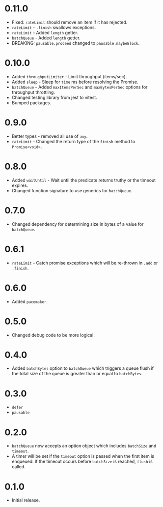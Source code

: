 # 0.11.0

-   Fixed: `rateLimit` should remove an item if it has rejected.
-   `rateLimit` - `.finish` swallows exceptions.
-   `rateLimit` - Added `length` getter.
-   `batchQueue` - Added `length` getter.
-   BREAKING: `pausable.proceed` changed to `pausable.maybeBlock`.

# 0.10.0

-   Added `throughputLimiter` - Limit throughput (items/sec).
-   Added `sleep` - Sleep for `time` ms before resolving the Promise.
-   `batchQueue` - Added `maxItemsPerSec` and `maxBytesPerSec` options for throughput throttling.
-   Changed testing library from jest to vitest.
-   Bumped packages.

# 0.9.0

-   Better types - removed all use of `any`.
-   `rateLimit` - Changed the return type of the `finish` method to `Promise<void>`.

# 0.8.0

-   Added `waitUntil` - Wait until the predicate returns truthy or the timeout expires.
-   Changed function signature to use generics for `batchQueue`.

# 0.7.0

-   Changed dependency for determining size in bytes of a value for `batchQueue`.

# 0.6.1

-   `rateLimit` - Catch promise exceptions which will be re-thrown in `.add` or `.finish`.

# 0.6.0

-   Added `pacemaker`.

# 0.5.0

-   Changed debug code to be more logical.

# 0.4.0

-   Added `batchBytes` option to `batchQueue` which triggers a queue flush if the total size of
    the queue is greater than or equal to `batchBytes`.

# 0.3.0

-   `defer`
-   `pausable`

# 0.2.0

-   `batchQueue` now accepts an option object which includes `batchSize` and `timeout`.
-   A timer will be set if the `timeout` option is passed when the first item is enqueued.
    If the timeout occurs before `batchSize` is reached, `flush` is called.

# 0.1.0

-   Initial release.
